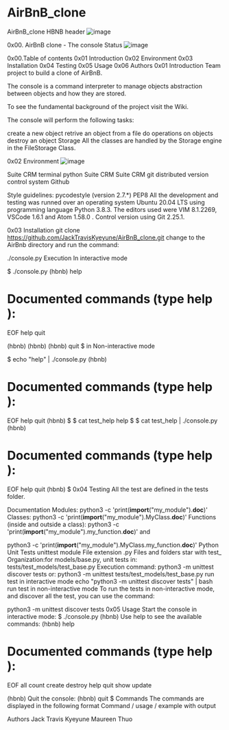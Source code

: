 # AirBnB_clone
AirBnB_clone
HBNB header
![image](https://user-images.githubusercontent.com/111267510/218254092-4203053b-993e-494a-9105-b97dea937962.png)


0x00. AirBnB clone - The console
Status
![image](https://user-images.githubusercontent.com/111267510/218254045-7b8dc96f-1bba-4c3d-af88-217dcbc5dffc.png)


0x00.Table of contents
0x01 Introduction
0x02 Environment
0x03 Installation
0x04 Testing
0x05 Usage
0x06 Authors
0x01 Introduction
Team project to build a clone of AirBnB.

The console is a command interpreter to manage objects abstraction between objects and how they are stored.

To see the fundamental background of the project visit the Wiki.

The console will perform the following tasks:

create a new object
retrive an object from a file
do operations on objects
destroy an object
Storage
All the classes are handled by the Storage engine in the FileStorage Class.

0x02 Environment
![image](https://user-images.githubusercontent.com/111267510/218254137-1050f19d-7912-4679-943e-db52f40781b6.png)

Suite CRM terminal python Suite CRM Suite CRM git distributed version control system Github

Style guidelines:
pycodestyle (version 2.7.*)
PEP8
All the development and testing was runned over an operating system Ubuntu 20.04 LTS using programming language Python 3.8.3. The editors used were VIM 8.1.2269, VSCode 1.6.1 and Atom 1.58.0 . Control version using Git 2.25.1.

0x03 Installation
git clone https://github.com/JackTravisKyeyune/AirBnB_clone.git
change to the AirBnb directory and run the command:

 ./console.py
Execution
In interactive mode

$ ./console.py
(hbnb) help

Documented commands (type help <topic>):
========================================
EOF  help  quit

(hbnb)
(hbnb)
(hbnb) quit
$
in Non-interactive mode

$ echo "help" | ./console.py
(hbnb)

Documented commands (type help <topic>):
========================================
EOF  help  quit
(hbnb)
$
$ cat test_help
help
$
$ cat test_help | ./console.py
(hbnb)

Documented commands (type help <topic>):
========================================
EOF  help  quit
(hbnb)
$
0x04 Testing
All the test are defined in the tests folder.

Documentation
Modules:
python3 -c 'print(__import__("my_module").__doc__)'
Classes:
python3 -c 'print(__import__("my_module").MyClass.__doc__)'
Functions (inside and outside a class):
python3 -c 'print(__import__("my_module").my_function.__doc__)'
and

python3 -c 'print(__import__("my_module").MyClass.my_function.__doc__)'
Python Unit Tests
unittest module
File extension .py
Files and folders star with test_
Organization:for models/base.py, unit tests in: tests/test_models/test_base.py
Execution command: python3 -m unittest discover tests
or: python3 -m unittest tests/test_models/test_base.py
run test in interactive mode
echo "python3 -m unittest discover tests" | bash
run test in non-interactive mode
To run the tests in non-interactive mode, and discover all the test, you can use the command:

python3 -m unittest discover tests
0x05 Usage
Start the console in interactive mode:
$ ./console.py
(hbnb)
Use help to see the available commands:
(hbnb) help

Documented commands (type help <topic>):
========================================
EOF  all  count  create  destroy  help  quit  show  update

(hbnb)
Quit the console:
(hbnb) quit
$
Commands
The commands are displayed in the following format Command / usage / example with output


Authors
Jack Travis Kyeyune
Maureen Thuo
